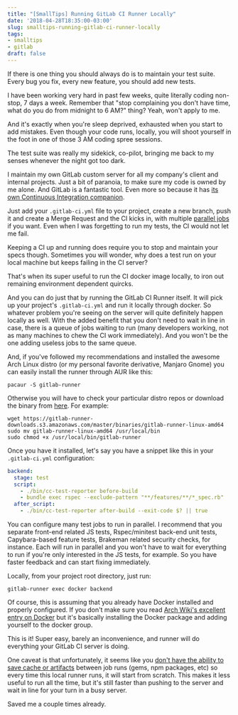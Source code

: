 ```yaml
---
title: "[SmallTips] Running GitLab CI Runner Locally"
date: '2018-04-28T18:35:00-03:00'
slug: smalltips-running-gitlab-ci-runner-locally
tags:
- smalltips
- gitlab
draft: false
---
```


If there is one thing you should always do is to maintain your test suite. Every bug you fix, every new feature, you should add new tests.

I have been working very hard in past few weeks, quite literally coding non-stop, 7 days a week. Remember that "stop complaining you don't have time, what do you do from midnight to 6 AM?" thing? Yeah, won't apply to me.

And it's exactly when you're sleep deprived, exhausted when you start to add mistakes. Even though your code runs, locally, you will shoot yourself in the foot in one of those 3 AM coding spree sessions.

The test suite was really my sidekick, co-pilot, bringing me back to my senses whenever the night got too dark.

I maintain my own GitLab custom server for all my company's client and internal projects. Just a bit of paranoia, to make sure my code is owned by me alone. And GitLab is a fantastic tool. Even more so because it has [its own Continuous Integration companion](https://about.gitlab.com/features/gitlab-ci-cd/).

Just add your `.gitlab-ci.yml` file to your project, create a new branch, push it and create a Merge Request and the CI kicks in, with multiple [parallel jobs](https://docs.gitlab.com/ee/ci/yaml/#jobs)  if you want. Even when I was forgetting to run my tests, the CI would not let me fail.

Keeping a CI up and running does require you to stop and maintain your specs though. Sometimes you will wonder, why does a test run on your local machine but keeps failing in the CI server?

That's when its super useful to run the CI docker image locally, to iron out remaining environment dependent quircks.

And you can do just that by running the GitLab CI Runner itself. It will pick up your project's `.gitlab-ci.yml` and run it locally through docker. So whatever  problem you're seeing on the server will quite definitely happen locally as well. With the added benefit that you don't need to wait in line in case, there is a queue of jobs waiting to run (many developers working, not as many machines to chew the CI work immediately). And you won't be the one adding useless jobs to the same queue.

And, if you've followed my recommendations and installed the awesome Arch Linux distro (or my personal favorite derivative, Manjaro Gnome) you can easily install the runner through AUR like this:

```
pacaur -S gitlab-runner
```

Otherwise you will have to check your particular distro repos or download the binary from [here](https://gitlab.com/gitlab-org/gitlab-runner/blob/master/docs/install/bleeding-edge.md#download-the-standalone-binaries). For example:

```
wget https://gitlab-runner-downloads.s3.amazonaws.com/master/binaries/gitlab-runner-linux-amd64
sudo mv gitlab-runner-linux-amd64 /usr/local/bin
sudo chmod +x /usr/local/bin/gitlab-runner
```

Once you have it installed, let's say you have a snippet like this in your `.gitlab-ci.yml` configuration:

```yaml
backend:
  stage: test
  script:
    - ./bin/cc-test-reporter before-build
    - bundle exec rspec --exclude-pattern "**/features/**/*_spec.rb"
  after_script:
    - ./bin/cc-test-reporter after-build --exit-code $? || true
```

You can configure many test jobs to run in parallel. I recommend that you separate front-end related JS tests, Rspec/minitest back-end unit tests, Capybara-based feature tests, Brakeman related security checks, for instance. Each will run in parallel and you won't have to wait for everything to run if you're only interested in the JS tests, for example. So you have faster feedback and can start fixing immediately.

Locally, from your project root directory, just run:

```
gitlab-runner exec docker backend
```

Of course, this is assuming that you already have Docker installed and properly configured. If you don't make sure you read [Arch Wiki's excellent entry on Docker](https://wiki.archlinux.org/index.php/Docker#Installation) but it's basically installing the Docker package and adding yourself to the docker group.

This is it! Super easy, barely an inconvenience, and runner will do everything your GitLab CI server is doing.

One caveat is that unfortunately, it seems like you [don't have the ability to save cache or artifacts](https://gitlab.com/gitlab-org/gitlab-runner/issues/2409) between job runs (gems, npm packages, etc) so every time this local runner runs, it will start from scratch. This makes it less useful to run all the time, but it's still faster than pushing to the server and wait in line for your turn in a busy server.

Saved me a couple times already.
